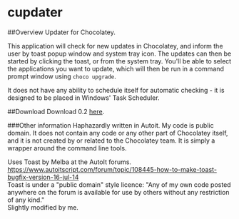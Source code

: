 # cupdater
##Overview
Updater for Chocolatey.

This application will check for new updates in Chocolatey, and inform the user by toast popup window and system tray icon. The updates can then be started by clicking the toast, or from the system tray. You'll be able to select the applications you want to update, which will then be run in a command prompt window using `choco upgrade`.

It does not have any ability to schedule itself for automatic checking - it is designed to be placed in Windows' Task Scheduler.

##Download
Download 0.2 [here](https://github.com/thatwill/cupdater/releases/tag/0.2).

###Other information
Haphazardly written in Autoit. My code is public domain. It does not contain any code or any other part of Chocolatey itself, and it is not created by or related to the Chocolatey team. It is simply a wrapper around the command line tools. 

Uses Toast by Melba at the AutoIt forums.  
https://www.autoitscript.com/forum/topic/108445-how-to-make-toast-bugfix-version-16-jul-14  
Toast is under a "public domain" style licence: "Any of my own code posted anywhere on the forum is available for use by others without any restriction of any kind."  
Slightly modified by me.
